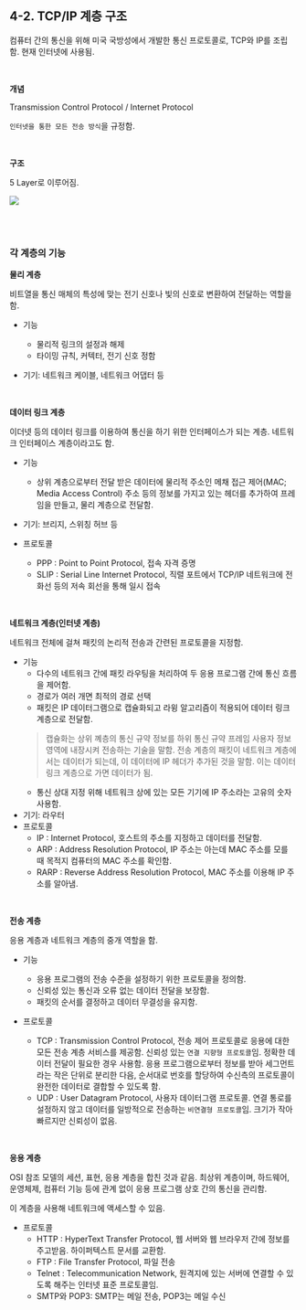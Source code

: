 ## 4-2. TCP/IP 계층 구조

컴퓨터 간의 통신을 위해 미국 국방성에서 개발한 통신 프로토콜로, TCP와 IP를 조립함. 현재 인터넷에 사용됨.

<br>

**개념**

Transmission Control Protocol / Internet Protocol

`인터넷을 통한 모든 전송 방식`을 규정함.

<br>

**구조**

5 Layer로 이루어짐.

![](https://t1.daumcdn.net/cfile/tistory/1520A0544D94705D09)

<br>

<br>

### 각 계층의 기능

**물리 계층**

비트열을 통신 매체의 특성에 맞는 전기 신호나 빛의 신호로 변환하여 전달하는 역할을 함.

- 기능
    - 물리적 링크의 설정과 해제
    - 타이밍 규칙, 커텍터, 전기 신호 정함

- 기기: 네트워크 케이블, 네트워크 어댑터 등

<br>

**데이터 링크 계층**

이더넷 등의 데이터 링크를 이용하여 통신을 하기 위한 인터페이스가 되는 계층. 네트워크 인터페이스 계층이라고도 함.

- 기능
    - 상위 계층으로부터 전달 받은 데이터에 물리적 주소인 메채 접근 제어(MAC; Media Access Control) 주소 등의 정보를 가지고 있는 헤더를 추가하여 프레임을 만들고, 물리 계층으로 전달함.

- 기기: 브리지, 스위칭 허브 등
- 프로토콜
    - PPP : Point to Point Protocol, 접속 자격 증명
    - SLIP : Serial Line Internet Protocol, 직렬 포트에서 TCP/IP 네트워크에 전화선 등의 저속 회선을 통해 일시 접속

<br>

**네트워크 계층(인터넷 계층)**

네트워크 전체에 걸쳐 패킷의 논리적 전송과 간련된 프로토콜을 지정함.

- 기능
    - 다수의 네트워크 간에 패킷 라우팅을 처리하여 두 응용 프로그램 간에 통신 흐름을 제어함.
    - 경로가 여러 개면 최적의 경로 선택
    - 패킷은 IP 데이터그램으로 캡슐화되고 라윙 알고리즘이 적용되어 데이터 링크 계층으로 전달함.
    > 캡슐화는 상위 꼐층의 통신 규약 정보를 하위 통신 규약 프레임 사용자 정보 영역에 내장시켜 전송하는 기술을 말함.
    > 전송 계층의 패킷이 네트워크 계층에서는 데이터가 되는데, 이 데이터에 IP 헤더가 추가된 것을 말함. 이는 데이터 링크 계층으로 가면 데이터가 됨.
    - 통신 상대 지정 위해 네트워크 상에 있는 모든 기기에 IP 주소라는 고유의 숫자 사용함.
- 기기: 라우터
- 프로토콜
    - IP : Internet Protocol, 호스트의 주소를 지정하고 데이터를 전달함.
    - ARP : Address Resolution Protocol, IP 주소는 아는데 MAC 주소를 모를 때 목적지 컴퓨터의 MAC 주소를 확인함.
    - RARP : Reverse Address Resolution Protocol, MAC 주소를 이용해 IP 주소를 알아냄.

<br>

**전송 계층**

응용 계층과 네트워크 계층의 중개 역할을 함.

- 기능
    - 응용 프로그램의 전송 수준을 설정하기 위한 프로토콜을 정의함.
    - 신뢰성 있는 통신과 오류 없는 데이터 전달을 보장함.
    - 패킷의 순서를 결정하고 데이터 무결성을 유지함.

- 프로토콜
    - TCP : Transmission Control Protocol, 전송 제어 프로토콜로 응용에 대한 모든 전송 계층 서비스를 제공함. 신뢰성 있는 `연결 지향형 프로토콜`임. 정확한 데이터 전달이 필요한 경우 사용함. 응용 프로그램으로부터 정보를 받아 세그먼트라는 작은 단위로 분리한 다음, 순서대로 번호를 할당하여 수신측의 프로토콜이 완전한 데이터로 결합할 수 있도록 함.
    - UDP : User Datagram Protocol, 사용자 데이터그램 프로토콜. 연결 통로를 설정하지 않고 데이터를 일방적으로 전송하는 `비연결형 프로토콜`임. 크기가 작아 빠르지만 신뢰성이 없음.

<br>

**응용 계층**

OSI 참조 모델의 세션, 표현, 응용 계층을 합친 것과 같음. 최상위 계층이며, 하드웨어, 운영체제, 컴퓨터 기능 등에 관계 없이 응용 프로그램 상호 간의 통신을 관리함.

이 계층을 사용해 네트워크에 액세스할 수 있음.

- 프로토콜
    - HTTP : HyperText Transfer Protocol, 웹 서버와 웹 브라우저 간에 정보를 주고받음. 하이퍼텍스트 문서를 교환함.
    - FTP : File Transfer Protocol, 파일 전송
    - Telnet : Telecommunication Network, 원격지에 있는 서버에 연결할 수 있도록 해주는 인터넷 표준 프로토콜임.
    - SMTP와 POP3: SMTP는 메일 전송, POP3는 메일 수신